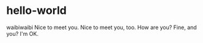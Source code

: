 # hello-world
waibiwaibi
Nice to meet you.
Nice to meet you, too.
How are you?
Fine, and you?
I'm OK.

